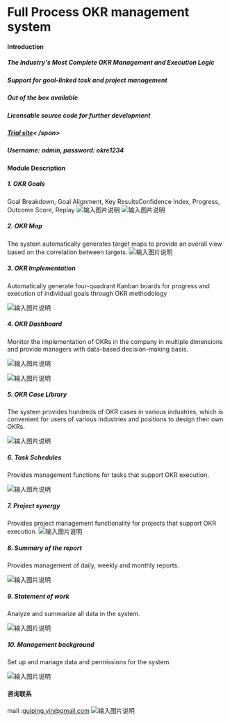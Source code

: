 # Full Process OKR management system
#### Introduction
##### The Industry's Most Complete OKR Management and Execution Logic
##### Support for goal-linked task and project management
##### Out of the box available
##### Licensable source code for further development
##### [Trial site](https://okr.bj-qicai.com/)< /span> 
##### Username: admin, password: okre1234
####  Module Description

##### 1. OKR Goals
Goal Breakdown, Goal Alignment, Key ResultsConfidence Index, Progress, Outcome Score, Replay 
![输入图片说明](.gitee/img/%E7%9B%AE%E6%A0%871.png)
![输入图片说明](.gitee/img/%E7%9B%AE%E6%A0%872.png)

##### 2. OKR Map
The system automatically generates target maps to provide an overall view based on the correlation between targets. 
 ![输入图片说明](.gitee/img/%E5%9C%B0%E5%9B%BE.png)



##### 3. OKR Implementation
Automatically generate four-quadrant Kanban boards for progress and execution of individual goals through OKR methodology
 

![输入图片说明](.gitee/img/%E5%9B%9B%E8%B1%A1%E9%99%90.png)


##### 4. OKR Dashboard
Monitor the implementation of OKRs in the company in multiple dimensions and provide managers with data-based decision-making basis. 
 
![输入图片说明](.gitee/img/%E4%BB%AA%E8%A1%A8%E7%9B%981.png)

![输入图片说明](.gitee/img/%E4%BB%AA%E8%A1%A8%E7%9B%982.png)

##### 5. OKR Case Library
The system provides hundreds of OKR cases in various industries, which is convenient for users of various industries and positions to design their own OKRs.
 
![输入图片说明](.gitee/img/%E6%A1%88%E4%BE%8B%E5%BA%93.png)


##### 6. Task Schedules
Provides management functions for tasks that support OKR execution.
 
![输入图片说明](.gitee/img/%E8%AE%A1%E5%88%92%E8%A1%A8.png)


##### 7. Project synergy
Provides project management functionality for projects that support OKR execution.
![输入图片说明](.gitee/img/%E5%85%B3%E8%81%94%E9%A1%B9%E7%9B%AE1.png)
 

##### 8. Summary of the report
Provides management of daily, weekly and monthly reports.
 
![输入图片说明](.gitee/img/%E6%8A%A5%E5%91%8A%E6%80%BB%E7%BB%93.png)


##### 9. Statement of work
Analyze and summarize all data in the system.
 
![输入图片说明](.gitee/img/%E5%B7%A5%E4%BD%9C%E6%8A%A5%E8%A1%A8.png)

##### 10. Management background
Set up and manage data and permissions for the system.
 
![输入图片说明](.gitee/img/%E7%AE%A1%E7%90%86%E5%90%8E%E5%8F%B0.png)


#### 咨询联系
mail :guiping.yin@gmail.com
![输入图片说明](.gitee/wechat.png)
